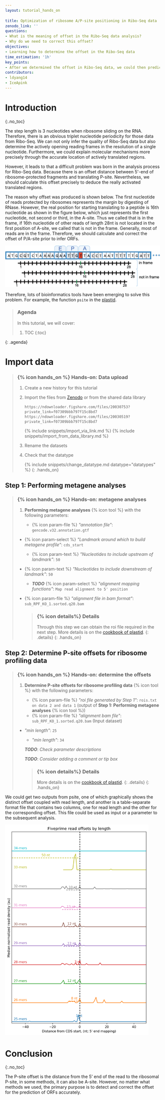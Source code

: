 ```yaml
---
layout: tutorial_hands_on

title: Optimization of ribosome A/P-site positioning in Ribo-Seq data
zenodo_link: ''
questions:
- What is the meaning of offset in the Ribo-Seq data analysis?
- Why do we need to correct this offset?
objectives:
- Learning how to determine the offset in the Ribo-Seq data
time_estimation: '1h'
key_points:
- After we determined the offset in Ribo-Seq data, we could then predict ORFs accurately.
contributors:
- ldyang14
- IceApink
---
```



# Introduction
{:.no_toc}

<!-- This is a comment. -->

The step length is 3 nucleotides when ribosome sliding on the RNA. Therefore, there is an obvious triplet nucleotide periodicity for those data from Ribo-Seq. We can not only infer the quality of Ribo-Seq data but also determine the actively opening reading frames in the resolution of a single nucleotide. Furthermore, we could explain molecular mechanisms more precisely through the accurate location of actively translated regions.

However, it leads to that a difficult problem was born in the analysis process for Ribo-Seq data. Because there is an offset distance between 5'-end of ribosome-protected fragments and translating P-site. Nevertheless, we should calculate this offset precisely to deduce the really activated translated regions.

The reason why offset was produced is shown below. The first nucleotide of reads protected by ribosomes represents the margin by digesting of RNase. However, the real position for starting translating to a peptide is 16th nucleotide as shown in the figure below, which just represents the first nucleotide, not second or third, in the A-site. Thus we called that is in the frame, if 16th nucleotide of other reads of length 28nt is not located in the first position of A-site, we called that is not in the frame. Generally, most of reads are in the frame. Therefore, we should calculate and correct the offset of P/A-site prior to infer ORFs.

 ![Offset of Asite](../../images/optimization-of-PAsite/A-site.png "Offset of Asite cited from ({% cite liu2016prediction %})")

Therefore, lots of bioinformatics tools have been emerging to solve this problem. For example, the function `psite` in the [plastid](https://plastid.readthedocs.io/en/latest/index.html).

> ### Agenda
>
> In this tutorial, we will cover:
>
> 1. TOC
> {:toc}
>
{: .agenda}

# Import data

> ### {% icon hands_on %} Hands-on: Data upload
>
> 1. Create a new history for this tutorial
> 2. Import the files from [Zenodo]() or from the shared data library
>
>    ```
>    https://ndownloader.figshare.com/files/20030753?private_link=f07309bbb797f15c8bd7
>    https://ndownloader.figshare.com/files/20030519?private_link=f07309bbb797f15c8bd7
>    ```
>    {% include snippets/import_via_link.md %}
>    {% include snippets/import_from_data_library.md %}
>
> 3. Rename the datasets
> 4. Check that the datatype
>
>    {% include snippets/change_datatype.md datatype="datatypes" %}
{: .hands_on}



## Step 1: Performing metagene analyses

> ### {% icon hands_on %} Hands-on: metagene analyses
>
> 1. **Performing metagene analyses** {% icon tool %} with the following parameters:
>
>    - {% icon param-file %} *"annotation file"*: `gencode.v32.annotation.gtf`
> - {% icon param-select %} *"Landmark around which to build metagene profile"*: `cds_start`
>
>     - {% icon param-text %} *"Nucleotides to include upstream of landmark"*: `50`
>  - {% icon param-text %} *"Nucleotides to include downstream of landmark"*: `50`
>
>     - ***TODO*** {% icon param-select %} *"alignment mapping functions"*: `Map read alignment to 5' position`
> - {% icon param-file %} *"alignment file in bam format"*: `sub_RPF_KO_1.sorted.q20.bam`
>
>    > ### {% icon details%} Details
>    >
>    > Through this step we can obtain the roi file required in the next step. More details is on the [cookbook of plastid](https://plastid.readthedocs.io/en/latest/examples/metagene.html).
>    {: .details}
{: .hands_on}



## Step 2: Determine P-site offsets for ribosome profiling data

> ### {% icon hands_on %} Hands-on: determine the offsets
>
> 1. **Determine P-site offsets for ribosome profiling data** {% icon tool %} with the following parameters:
>
>    - {% icon param-file %} *"roi file generated by Step 1"*: `rois.txt on data 2 and data 1` (output of **Step 1: Performing metagene analyses** {% icon tool %})
>    - {% icon param-file %} *"alignment bam file"*: `sub_RPF_KO_1.sorted.q20.bam` (Input dataset)
> - *"min length"*: `25`
>    - *"min length"*: `34`
>
>    ***TODO***: *Check parameter descriptions*
>
>    ***TODO***: *Consider adding a comment or tip box*
>
>    > ### {% icon details%} Details
>    >
>    > More details is on the [cookbook of plastid](https://plastid.readthedocs.io/en/latest/examples/p_site.html).
>    {: .details}
{: .hands_on}

We could get two outputs from psite, one of which graphically shows the distinct offset coupled with read length, and another is a table-separate format file that contains two columns,  one for read length and the other for the corresponding offset. This file could be used as input or a parameter to the subsequent analysis.

<img src="../../images/optimization-of-PAsite/RPF_WT_1_p_offsets.png" alt="Offset of P-site" title="Offset of P-site" style="zoom: 67%;" />

# Conclusion

{:.no_toc}

The P-site offset is the distance from the 5’ end of the read to the ribosomal P-site, in some methods, it can also be A-site. However, no matter what methods we used, the primary purpose is to detect and correct the offset for the prediction of ORFs accurately.